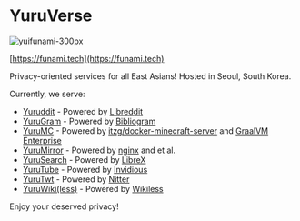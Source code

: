 # YuruVerse

![yuifunami-300px](https://user-images.githubusercontent.com/39993457/180473804-c72b7be4-142a-41b0-a6a7-907688e31381.png)

[https://funami.tech](https://funami.tech)

Privacy-oriented services for all East Asians! Hosted in Seoul, South Korea.

Currently, we serve:
 - [Yuruddit](https://rd.funami.tech) - Powered by [Libreddit](https://github.com/spikecodes/libreddit)
 - [YuruGram](https://ig.funami.tech) - Powered by [Bibliogram](https://sr.ht/~cadence/bibliogram/)
 - [YuruMC](https://mc.funami.tech) - Powered by [itzg/docker-minecraft-server](https://github.com/itzg/docker-minecraft-server) and [GraalVM Enterprise](https://www.oracle.com/kr/java/graalvm/)
 - [YuruMirror](https://mirror.funami.tech) - Powered by [nginx](https://nginx.org) and et al.
 - [YuruSearch](https://search.funami.tech) - Powered by [LibreX](https://github.com/hnhx/librex)
 - [YuruTube](https://yt.funami.tech) - Powered by [Invidious](https://invidious.io/)
 - [YuruTwt](https://twt.funami.tech) - Powered by [Nitter](https://github.com/zedeus/nitter)
 - [YuruWiki(less)](https://wikiless.funami.tech) - Powered by [Wikiless](https://codeberg.org/orenom/wikiless)

Enjoy your deserved privacy!
